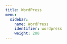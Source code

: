 ```yaml
---
title: WordPress
menu:
  sidebar:
    name: WordPress
    identifier: wordpress
    weight: 200
---
```

